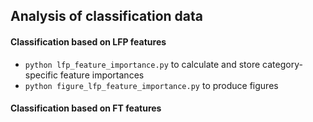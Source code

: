 ## Analysis of classification data

#### Classification based on LFP features
* `python lfp_feature_importance.py` to calculate and store category-specific feature importances
* `python figure_lfp_feature_importance.py` to produce figures

#### Classification based on FT features